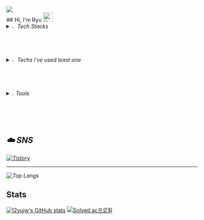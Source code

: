 <a href="https://github.com/devxb/gitanimals">
  <img src="https://render.gitanimals.org/farms/{username}"/>
</a>
<br>
## Hi, I'm Ryu <img src="https://raw.githubusercontent.com/Tarikul-Islam-Anik/Animated-Fluent-Emojis/master/Emojis/Hand%20gestures/Hand%20with%20Fingers%20Splayed%20Light%20Skin%20Tone.png" alt="Hand with Fingers Splayed Light Skin Tone" width="25" height="25" />

 
<i>  
<details>     
<summary>
  <img src="https://raw.githubusercontent.com/Tarikul-Islam-Anik/Animated-Fluent-Emojis/master/Emojis/Hand%20gestures/Eyes.png" alt="Eyes" width="2%" /> Tech Stacks 
</summary>  
   <br>
  
<img alt="Java" src ="https://img.shields.io/badge/Java-007396.svg?&style=flat-square&logo=Java&logoColor=white"/> &nbsp;
<img alt="Spring" src ="https://img.shields.io/badge/Spring-6DB33F.svg?&style=flat-square&logo=Spring&logoColor=white"/> &nbsp;
<img src="https://img.shields.io/badge/MySQL-4479A1?style=flat-square&logo=MySQL&logoColor=white"> &nbsp;
<img src="https://img.shields.io/badge/JPA-6DB33F?style=flat-square&logo=JPA&logoColor=white"> &nbsp;
<img alt="Python" src ="https://img.shields.io/badge/Python-3776AB.svg?&style=flat-square&logo=Python&logoColor=white"/> &nbsp;  

</details>

<details>
<summary>
  <img src="https://raw.githubusercontent.com/Tarikul-Islam-Anik/Animated-Fluent-Emojis/master/Emojis/Travel%20and%20places/Fire.png" alt="Fire" width="2%" /> Techs i've used least one
</summary><br>
<img alt="Android" src ="https://img.shields.io/badge/Android-3DDC84.svg?&style=flat-square&logo=Android&logoColor=white"/> &nbsp;
<img alt="Kotlin" src ="https://img.shields.io/badge/Kotlin-7F52FF.svg?&style=flat-square&logo=Kotlin&logoColor=white"/> &nbsp;
<img src="https://img.shields.io/badge/PHP-777BB4?style=flat-square&logo=PHP&logoColor=white"/></a> &nbsp;
<img src="https://img.shields.io/badge/firebase-FFCA28?style=flat-square&logo=firebase&logoColor=white"> &nbsp;
<img alt="C" src ="https://img.shields.io/badge/C-A8B9CC.svg?&style=flat-square&logo=C&logoColor=white"/> &nbsp;
<img src="https://img.shields.io/badge/linux-FCC624?style=flat-square&logo=linux&logoColor=white"> &nbsp;


</details>

<details>
<summary>
  <img src="https://raw.githubusercontent.com/Tarikul-Islam-Anik/Animated-Fluent-Emojis/master/Emojis/Travel%20and%20places/Star.png" alt="Star" width="2%" />Tools
</summary>
   <br>
  
<img src="https://img.shields.io/badge/git-%23F05033.svg?style=flat-square&logo=git&logoColor=white" /> &nbsp;
<img src="https://img.shields.io/badge/github-%23121011.svg?style=flat-square&logo=github&logoColor=white" /> &nbsp;
<img src="https://img.shields.io/badge/figma-F24E1E.svg?style=flat-square&logo=figma&logoColor=white" /> &nbsp;

</details>

## ☁️ SNS 

[![Tistory](https://img.shields.io/badge/Tistory-000000?style=for-the-badge&logo=Blogger&logoColor=white)](https://toy-garden.tistory.com/)

----
![Top Langs](https://github-readme-stats.vercel.app/api/top-langs/?username=l2yujw&layout=compact&hide=csharp&theme=tokyonight)

</i>

## Stats 
[![l2yujw's GitHub stats](https://github-readme-stats.vercel.app/api?username=l2yujw&show_icons=true&&theme=tokyonight&count_private=true)](https://github.com/l2yujw/github-readme-stats)  [![Solved.ac프로필](http://mazassumnida.wtf/api/v2/generate_badge?boj=ehjwys)](https://solved.ac/ehjwys)
